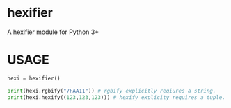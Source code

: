 # hexifier
A hexifier module for Python 3+

# USAGE

```py
hexi = hexifier()

print(hexi.rgbify("7FAA11")) # rgbify explicitly reqiures a string.
print(hexi.hexify((123,123,123))) # hexify explicity requires a tuple.
```
